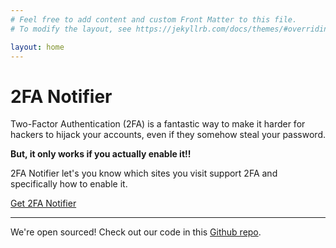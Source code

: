 ```yaml
---
# Feel free to add content and custom Front Matter to this file.
# To modify the layout, see https://jekyllrb.com/docs/themes/#overriding-theme-defaults

layout: home
---
```


<h1 class="nav-header">2FA Notifier</h1>

Two-Factor Authentication (2FA) is a fantastic way to make it harder for hackers to hijack your accounts, even if they somehow steal your password.

**But, it only works if you actually enable it!!**

2FA Notifier let's you know which sites you visit
support 2FA and specifically how to enable it.

<a href="https://chrome.google.com/webstore/detail/lggnfpepjfjffimehbjeofegcbmhogoj" class="cta-btn">Get 2FA Notifier</a>

---

<div class="open-source-note">We're open sourced! Check out our code in this <a href="https://github.com/conorgil/2fa-notifier">Github repo</a>.</div>
